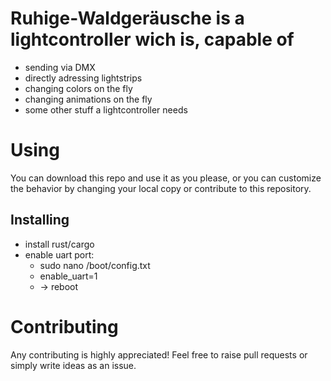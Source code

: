 # Ruhige-Waldgeräusche is a lightcontroller wich is, capable of

- sending via DMX
- directly adressing lightstrips
- changing colors on the fly
- changing animations on the fly
- some other stuff a lightcontroller needs

# Using

You can download this repo and use it as you please, or you can customize the behavior by changing your local copy or contribute to this repository.

 ## Installing

 - install rust/cargo
 - enable uart port:
    - sudo nano /boot/config.txt
    - enable_uart=1
    - -> reboot

# Contributing

Any contributing is highly appreciated!
Feel free to raise pull requests or simply write ideas as an issue.